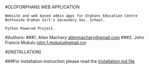 #OLOFORPHANS WEB APPLICATION

	Website and web based admin apps for Orphans Education Centre
	Bethsaida Orphan Girl's Secondary Sec. School.
	
	Python Powered Project.

#Authors:
###1. Allen Machary <allenmachary@gmail.com>
###2. John Francis Mukulu <john.f.mukulu@gmail.cm>

#[INSTALLATION]

###For installation instruction please read the [Installation.md file](blob/master/Installation.md)
